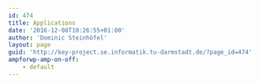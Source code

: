 ```yaml
---
id: 474
title: Applications
date: '2016-12-08T10:26:55+01:00'
author: 'Dominic Steinhöfel'
layout: page
guid: 'http://key-project.se.informatik.tu-darmstadt.de/?page_id=474'
ampforwp-amp-on-off:
    - default
---
```


